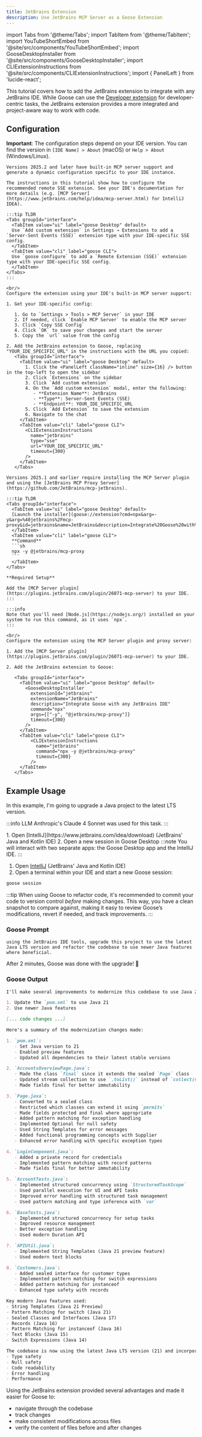 ```yaml
---
title: JetBrains Extension
description: Use JetBrains MCP Server as a Goose Extension
---
```


import Tabs from '@theme/Tabs';
import TabItem from '@theme/TabItem';
import YouTubeShortEmbed from '@site/src/components/YouTubeShortEmbed';
import GooseDesktopInstaller from '@site/src/components/GooseDesktopInstaller';
import CLIExtensionInstructions from '@site/src/components/CLIExtensionInstructions';
import { PanelLeft } from 'lucide-react';

<YouTubeShortEmbed videoUrl="https://www.youtube.com/embed/1fP5elf9qQM" />

This tutorial covers how to add the JetBrains extension to integrate with any JetBrains IDE. While Goose can use the [Developer extension](/docs/mcp/developer-mcp) for developer-centric tasks, the JetBrains extension provides a more integrated and project-aware way to work with code.

## Configuration

**Important**: The configuration steps depend on your IDE version. You can find the version in `[IDE Name] > About` (macOS) or `Help > About` (Windows/Linux).

<Tabs groupId="ideVersion">
  <TabItem value="later" label="2025.2 and later" default>

    Versions 2025.2 and later have built-in MCP server support and generate a dynamic configuration specific to your IDE instance.
    
    The instructions in this tutorial show how to configure the recommended remote SSE extension. See your IDE's documentation for more details (e.g. [MCP Server](https://www.jetbrains.com/help/idea/mcp-server.html) for IntelliJ IDEA).

    :::tip TLDR
    <Tabs groupId="interface">
      <TabItem value="ui" label="goose Desktop" default>
      Use `Add custom extension` in Settings → Extensions to add a `Server-Sent Events (SSE)` extension type with your IDE-specific SSE config.
      </TabItem>
      <TabItem value="cli" label="goose CLI">
      Use `goose configure` to add a `Remote Extension (SSE)` extension type with your IDE-specific SSE config.
      </TabItem>
    </Tabs>
    :::

    <br/>
    Configure the extension using your IDE's built-in MCP server support:

    1. Get your IDE-specific config:

       1. Go to `Settings > Tools > MCP Server` in your IDE
       2. If needed, click `Enable MCP Server` to enable the MCP server
       3. Click `Copy SSE Config`
       4. Click `OK` to save your changes and start the server
       5. Copy the `url` value from the config

    2. Add the JetBrains extension to Goose, replacing "YOUR_IDE_SPECIFIC_URL" in the instructions with the URL you copied:
       <Tabs groupId="interface">
         <TabItem value="ui" label="goose Desktop" default>
           1. Click the <PanelLeft className="inline" size={16} /> button in the top-left to open the sidebar
           2. Click `Extensions` on the sidebar
           3. Click `Add custom extension`
           4. On the `Add custom extension` modal, enter the following:
              - **Extension Name**: JetBrains
              - **Type**: Server-Sent Events (SSE)
              - **Endpoint**: YOUR_IDE_SPECIFIC_URL
           5. Click `Add Extension` to save the extension
           6. Navigate to the chat
         </TabItem>
         <TabItem value="cli" label="goose CLI">
           <CLIExtensionInstructions            
             name="jetbrains"
             type="sse"
             url="YOUR_IDE_SPECIFIC_URL"
             timeout={300}
           />
         </TabItem>
       </Tabs>
  </TabItem>
  <TabItem value="earlier" label="2025.1 and earlier">

    Versions 2025.1 and earlier require installing the MCP Server plugin and using the [JetBrains MCP Proxy Server](https://github.com/JetBrains/mcp-jetbrains).

    :::tip TLDR
    <Tabs groupId="interface">
      <TabItem value="ui" label="goose Desktop" default>
      [Launch the installer](goose://extension?cmd=npx&arg=-y&arg=%40jetbrains%2Fmcp-proxy&id=jetbrains&name=JetBrains&description=Integrate%20Goose%20with%20any%20JetBrains%20IDE)
      </TabItem>
      <TabItem value="cli" label="goose CLI">
      **Command**
      ```sh
      npx -y @jetbrains/mcp-proxy
      ```
      </TabItem>
    </Tabs>

    **Required Setup**

    Add the [MCP Server plugin](https://plugins.jetbrains.com/plugin/26071-mcp-server) to your IDE.
    :::

    :::info
    Note that you'll need [Node.js](https://nodejs.org/) installed on your system to run this command, as it uses `npx`.
    :::

    <br/>
    Configure the extension using the MCP Server plugin and proxy server:

    1. Add the [MCP Server plugin](https://plugins.jetbrains.com/plugin/26071-mcp-server) to your IDE.

    2. Add the JetBrains extension to Goose:

       <Tabs groupId="interface">
         <TabItem value="ui" label="goose Desktop" default>
           <GooseDesktopInstaller
             extensionId="jetbrains"
             extensionName="JetBrains"
             description="Integrate Goose with any JetBrains IDE"
             command="npx"
             args={["-y", "@jetbrains/mcp-proxy"]}
             timeout={300}
           />
         </TabItem>
         <TabItem value="cli" label="goose CLI">
             <CLIExtensionInstructions
               name="jetbrains"
               command="npx -y @jetbrains/mcp-proxy"
               timeout={300}
             />
         </TabItem>
       </Tabs>

  </TabItem>
</Tabs>

## Example Usage

In this example, I'm going to upgrade a Java project to the latest LTS version.

:::info LLM
Anthropic's Claude 4 Sonnet was used for this task.
:::


<Tabs groupId="interface">
  <TabItem value="ui" label="goose Desktop" default>
   1. Open [IntelliJ](https://www.jetbrains.com/idea/download) (JetBrains' Java and Kotlin IDE)
   2. Open a new session in Goose Desktop
   :::note
   You will interact with two separate apps: the Goose Desktop app and the IntelliJ IDE.
   :::

  </TabItem>
  <TabItem value="cli" label="goose CLI">

  1. Open [IntelliJ](https://www.jetbrains.com/idea/download) (JetBrains' Java and Kotlin IDE)
  2. Open a terminal within your IDE and start a new Goose session:

  ```sh
  goose session
  ```

  </TabItem>
</Tabs>

:::tip 
When using Goose to refactor code, it's recommended to commit your code to version control _before_ making changes. This way, you have a clean snapshot to compare against, making it easy to review Goose’s modifications, revert if needed, and track improvements.
:::

### Goose Prompt
```
using the JetBrains IDE tools, upgrade this project to use the latest Java LTS version and refactor the codebase to use newer Java features where beneficial.
```

After 2 minutes, Goose was done with the upgrade! 🎉

### Goose Output

```md
I'll make several improvements to modernize this codebase to use Java 21 (latest LTS) features. Here are the changes I'll implement:

1. Update the `pom.xml` to use Java 21
2. Use newer Java features 

[... code changes ...]

Here's a summary of the modernization changes made:

1. `pom.xml`:
   - Set Java version to 21
   - Enabled preview features
   - Updated all dependencies to their latest stable versions

2. `AccountsOverviewPage.java`:
   - Made the class `final` since it extends the sealed `Page` class
   - Updated stream collection to use `.toList()` instead of `collect(Collectors.toList())`
   - Made fields final for better immutability

3. `Page.java`:
   - Converted to a sealed class
   - Restricted which classes can extend it using `permits`
   - Made fields protected and final where appropriate
   - Added pattern matching for exception handling
   - Implemented Optional for null safety
   - Used String Templates for error messages
   - Added functional programming concepts with Supplier
   - Enhanced error handling with specific exception types

4. `LoginComponent.java`:
   - Added a private record for credentials
   - Implemented pattern matching with record patterns
   - Made fields final for better immutability

5. `AccountTests.java`:
   - Implemented structured concurrency using `StructuredTaskScope`
   - Used parallel execution for UI and API tasks
   - Improved error handling with structured task management
   - Used pattern matching and type inference with `var`

6. `BaseTests.java`:
   - Implemented structured concurrency for setup tasks
   - Improved resource management
   - Better exception handling
   - Used modern Duration API

7. `APIUtil.java`:
   - Implemented String Templates (Java 21 preview feature)
   - Used modern text blocks

8. `Customers.java`:
   - Added sealed interface for customer types
   - Implemented pattern matching for switch expressions
   - Added pattern matching for instanceof
   - Enhanced type safety with records

Key modern Java features used:
- String Templates (Java 21 Preview)
- Pattern Matching for switch (Java 21)
- Sealed Classes and Interfaces (Java 17)
- Records (Java 16)
- Pattern Matching for instanceof (Java 16)
- Text Blocks (Java 15)
- Switch Expressions (Java 14)

The codebase is now using the latest Java LTS version (21) and incorporates many modern Java features that improve:
- Type safety
- Null safety
- Code readability
- Error handling
- Performance
```





Using the JetBrains extension provided several advantages and made it easier for Goose to:
- navigate through the codebase
- track changes
- make consistent modifications across files
- verify the content of files before and after changes

